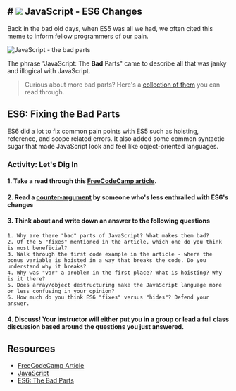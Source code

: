## # ![](https://ga-dash.s3.amazonaws.com/production/assets/logo-9f88ae6c9c3871690e33280fcf557f33.png) JavaScript - ES6 Changes

Back in the bad old days, when ES5 was all we had, we often cited this meme to inform fellow programmers of our pain. 

![JavaScript - the bad parts](https://res.cloudinary.com/briezh/image/upload/v1556212895/JS_Bad_Parts_bzqudk.jpg)

The phrase "JavaScript: The **Bad** Parts" came to describe all that was janky and illogical with JavaScript. 

> Curious about more bad parts? Here's a [collection of them](https://www.codeproject.com/Articles/182416/A-Collection-of-JavaScript-Gotchas) you can read through.

## ES6: Fixing the Bad Parts

ES6 did a lot to fix common pain points with ES5 such as hoisting, reference, and scope related errors. It also added some common syntactic sugar that made JavaScript look and feel like object-oriented languages.

### Activity: Let's Dig In

#### 1. Take a read through this [FreeCodeCamp article](https://medium.freecodecamp.org/5-javascript-bad-parts-that-are-fixed-in-es6-c7c45d44fd81). 

#### 2. Read a [counter-argument](https://benmccormick.org/2018/06/05/es6-the-bad-parts/) by someone who's less enthralled with ES6's changes

#### 3. Think about and write down an answer to the following questions

```
1. Why are there "bad" parts of JavaScript? What makes them bad?
2. Of the 5 "fixes" mentioned in the article, which one do you think is most beneficial?
3. Walk through the first code example in the article - where the bonus variable is hoisted in a way that breaks the code. Do you understand why it breaks? 
4. Why was "var" a problem in the first place? What is hoisting? Why is it there?
5. Does array/object destructuring make the JavaScript language more or less confusing in your opinion?
6. How much do you think ES6 "fixes" versus "hides"? Defend your answer.
```

#### 4. Discuss! Your instructor will either put you in a group or lead a full class discussion based around the questions you just answered.

## Resources

* [FreeCodeCamp Article](https://medium.freecodecamp.org/5-javascript-bad-parts-that-are-fixed-in-es6-c7c45d44fd81)
* [JavaScript](https://www.codeproject.com/Articles/182416/A-Collection-of-JavaScript-Gotchas)
* [ES6: The Bad Parts](https://benmccormick.org/2018/06/05/es6-the-bad-parts/)
